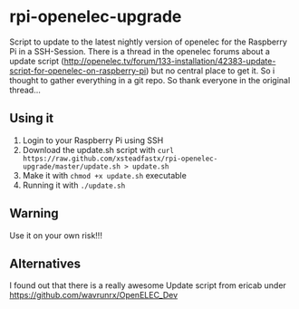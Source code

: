 rpi-openelec-upgrade
====================

Script to update to the latest nightly version of openelec for the Raspberry Pi in a SSH-Session. There is a thread in the openelec forums about a update script (http://openelec.tv/forum/133-installation/42383-update-script-for-openelec-on-raspberry-pi) but no central place to get it. So i thought to gather everything in a git repo. So thank everyone in the original thread...

Using it
--------

1. Login to your Raspberry Pi using SSH
2. Download the update.sh script with `curl https://raw.github.com/xsteadfastx/rpi-openelec-upgrade/master/update.sh > update.sh`
3. Make it with `chmod +x update.sh` executable
4. Running it with `./update.sh`

Warning
-------

Use it on your own risk!!!

Alternatives
------------

I found out that there is a really awesome Update script from ericab under https://github.com/wavrunrx/OpenELEC_Dev 
